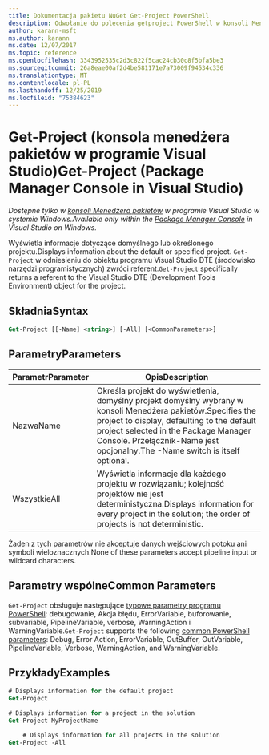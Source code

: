 ```yaml
---
title: Dokumentacja pakietu NuGet Get-Project PowerShell
description: Odwołanie do polecenia getproject PowerShell w konsoli Menedżera pakietów NuGet w programie Visual Studio.
author: karann-msft
ms.author: karann
ms.date: 12/07/2017
ms.topic: reference
ms.openlocfilehash: 3343952535c2d3c822f5cac24cb30c8f5bfa5be3
ms.sourcegitcommit: 26a8eae00af2d4be581171e7a73009f94534c336
ms.translationtype: MT
ms.contentlocale: pl-PL
ms.lasthandoff: 12/25/2019
ms.locfileid: "75384623"
---
```

# <a name="get-project-package-manager-console-in-visual-studio"></a><span data-ttu-id="137fb-103">Get-Project (konsola menedżera pakietów w programie Visual Studio)</span><span class="sxs-lookup"><span data-stu-id="137fb-103">Get-Project (Package Manager Console in Visual Studio)</span></span>

<span data-ttu-id="137fb-104">*Dostępne tylko w [konsoli Menedżera pakietów](../../consume-packages/install-use-packages-powershell.md) w programie Visual Studio w systemie Windows.*</span><span class="sxs-lookup"><span data-stu-id="137fb-104">*Available only within the [Package Manager Console](../../consume-packages/install-use-packages-powershell.md) in Visual Studio on Windows.*</span></span>

<span data-ttu-id="137fb-105">Wyświetla informacje dotyczące domyślnego lub określonego projektu.</span><span class="sxs-lookup"><span data-stu-id="137fb-105">Displays information about the default or specified project.</span></span> <span data-ttu-id="137fb-106">`Get-Project` w odniesieniu do obiektu programu Visual Studio DTE (środowisko narzędzi programistycznych) zwróci referent.</span><span class="sxs-lookup"><span data-stu-id="137fb-106">`Get-Project` specifically returns a referent to the Visual Studio DTE (Development Tools Environment) object for the project.</span></span>

## <a name="syntax"></a><span data-ttu-id="137fb-107">Składnia</span><span class="sxs-lookup"><span data-stu-id="137fb-107">Syntax</span></span>

```ps
Get-Project [[-Name] <string>] [-All] [<CommonParameters>]
```

## <a name="parameters"></a><span data-ttu-id="137fb-108">Parametry</span><span class="sxs-lookup"><span data-stu-id="137fb-108">Parameters</span></span>

| <span data-ttu-id="137fb-109">Parametr</span><span class="sxs-lookup"><span data-stu-id="137fb-109">Parameter</span></span> | <span data-ttu-id="137fb-110">Opis</span><span class="sxs-lookup"><span data-stu-id="137fb-110">Description</span></span> |
| --- | --- |
| <span data-ttu-id="137fb-111">Nazwa</span><span class="sxs-lookup"><span data-stu-id="137fb-111">Name</span></span> | <span data-ttu-id="137fb-112">Określa projekt do wyświetlenia, domyślny projekt domyślny wybrany w konsoli Menedżera pakietów.</span><span class="sxs-lookup"><span data-stu-id="137fb-112">Specifies the project to display, defaulting to the default project selected in the Package Manager Console.</span></span> <span data-ttu-id="137fb-113">Przełącznik-Name jest opcjonalny.</span><span class="sxs-lookup"><span data-stu-id="137fb-113">The -Name switch is itself optional.</span></span> |
| <span data-ttu-id="137fb-114">Wszystkie</span><span class="sxs-lookup"><span data-stu-id="137fb-114">All</span></span> | <span data-ttu-id="137fb-115">Wyświetla informacje dla każdego projektu w rozwiązaniu; kolejność projektów nie jest deterministyczna.</span><span class="sxs-lookup"><span data-stu-id="137fb-115">Displays information for every project in the solution; the order of projects is not deterministic.</span></span> |

<span data-ttu-id="137fb-116">Żaden z tych parametrów nie akceptuje danych wejściowych potoku ani symboli wieloznacznych.</span><span class="sxs-lookup"><span data-stu-id="137fb-116">None of these parameters accept pipeline input or wildcard characters.</span></span>

## <a name="common-parameters"></a><span data-ttu-id="137fb-117">Parametry wspólne</span><span class="sxs-lookup"><span data-stu-id="137fb-117">Common Parameters</span></span>

<span data-ttu-id="137fb-118">`Get-Project` obsługuje następujące [typowe parametry programu PowerShell](https://go.microsoft.com/fwlink/?LinkID=113216): debugowanie, Akcja błędu, ErrorVariable, buforowanie, subvariable, PipelineVariable, verbose, WarningAction i WarningVariable.</span><span class="sxs-lookup"><span data-stu-id="137fb-118">`Get-Project` supports the following [common PowerShell parameters](https://go.microsoft.com/fwlink/?LinkID=113216): Debug, Error Action, ErrorVariable, OutBuffer, OutVariable, PipelineVariable, Verbose, WarningAction, and WarningVariable.</span></span>

## <a name="examples"></a><span data-ttu-id="137fb-119">Przykłady</span><span class="sxs-lookup"><span data-stu-id="137fb-119">Examples</span></span>

```ps
# Displays information for the default project
Get-Project

# Displays information for a project in the solution
Get-Project MyProjectName

    # Displays information for all projects in the solution
Get-Project -All
```